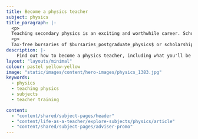 ```yaml
---
title: Become a physics teacher
subject: physics
title_paragraph: |-
  <p>
  Teaching secondary physics is an exciting and worthwhile career. Schools need more specialist physics teachers, so it's a great choice of subject.</p> 
  <p>
  Tax-free bursaries of $bursaries_postgraduate_physics$ or scholarships of $scholarships_physics$ are available for eligible trainee physics teachers.</p>
description: |-
    Find out how to become a physics teacher, including what you'll be teaching and what funding is available to help you train.
layout: "layouts/minimal"
colour: pastel yellow-yellow
image: "static/images/content/hero-images/physics_1383.jpg"
keywords:
  - physics
  - teaching physics
  - subjects
  - teacher training

content:
  - "content/shared/subject-pages/header"
  - "content/life-as-a-teacher/explore-subjects/physics/article"
  - "content/shared/subject-pages/adviser-promo"
---
```

